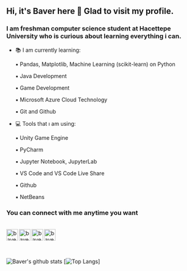 ## Hi, it's Baver here 👋 Glad to visit my profile.

### I am freshman computer science student at Hacettepe University who is curious about learning everything i can.

- 📚 I am currently learning:
    
    ▪️ Pandas, Matplotlib, Machine Learning (scikit-learn) on Python
    
    ▪️ Java Development
    
    ▪️ Game Development
   
    ▪️ Microsoft Azure Cloud Technology
    
    ▪️ Git and Github
 
- 💻 Tools that ı am using:
    
    ▪️ Unity Game Engine
    
    ▪️ PyCharm
   
    ▪️ Jupyter Notebook, JupyterLab
    
    ▪️ VS Code and VS Code Live Share
    
    ▪️ Github
    
    ▪️ NetBeans

### You can connect with me anytime you want

<br/>

<a href="https://www.linkedin.com/in/baver-ka%C3%A7ar-b14460187/">
  <img align="left" alt="baver-kaçar-b14460187 | LinkedIn" width="30px" src="https://cdn.jsdelivr.net/npm/simple-icons@v3/icons/linkedin.svg" />
</a>
<a href="https://twitter.com/baverkcr">
  <img align="left" alt="baverkcr | Twitter" width="30px" src="https://cdn.jsdelivr.net/npm/simple-icons@v3/icons/twitter.svg" />
</a>
<a href="https://www.instagram.com/baverkacar/">
  <img align="left" alt="baverkacar | Instagram" width="30px" src="https://cdn.jsdelivr.net/npm/simple-icons@v3/icons/instagram.svg" />
</a>
<a href="https://www.hackerrank.com/baverkacar">
  <img align="left" alt="baverkacar | Hackerrank" width="30px" src="https://cdn.jsdelivr.net/npm/simple-icons@v3/icons/hackerrank.svg" />
  
</a> <br>

<br />

![Baver's github stats](https://github-readme-stats.vercel.app/api?username=baverkacar&show_icons=true&theme=tokyonight)
[![Top Langs](https://github-readme-stats.vercel.app/api/top-langs/?username=baverkacar&show_icons=true&theme=tokyonight)]

